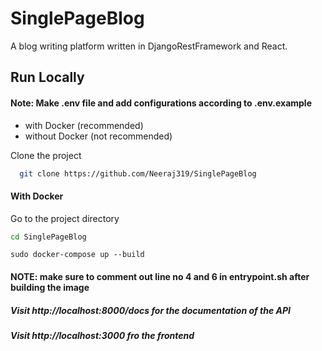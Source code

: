 # SinglePageBlog

A blog writing platform written in DjangoRestFramework and React.

## Run Locally

#### Note: Make .env file and add configurations according to .env.example

- with Docker (recommended)
- without Docker (not recommended)

Clone the project

```bash
  git clone https://github.com/Neeraj319/SinglePageBlog
```

#### With Docker

Go to the project directory

```bash
cd SinglePageBlog
```

```
sudo docker-compose up --build
```

#### NOTE: make sure to comment out line no 4 and 6 in entrypoint.sh after building the image  



##### Visit http://localhost:8000/docs for the documentation of the API
##### Visit http://localhost:3000 fro the frontend